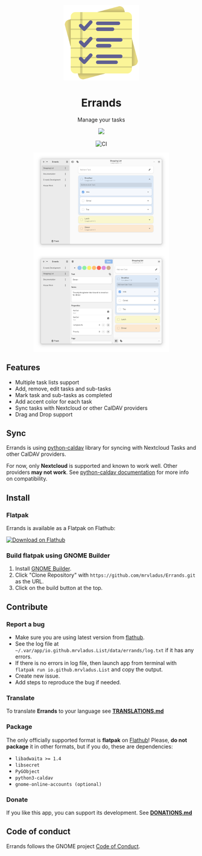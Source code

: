 
<div align="center">
  <img src="data/icons/io.github.mrvladus.List.svg" width="200" height="200">

  # Errands

  Manage your tasks
  
  <a href="https://circle.gnome.org/"><img src="https://circle.gnome.org/assets/button/badge.svg"></a>
  
  ![CI](https://github.com/mrvladus/Errands/actions/workflows/CI.yml/badge.svg)
  
<p align="center">
  <img src="screenshots/main.png" width="360" align="center">
  <img src="screenshots/secondary.png" width="360" align="center">
</p>

</div>

## Features
- Multiple task lists support
- Add, remove, edit tasks and sub-tasks
- Mark task and sub-tasks as completed
- Add accent color for each task
- Sync tasks with Nextcloud or other CalDAV providers
- Drag and Drop support

## Sync
Errands is using [python-caldav](https://github.com/python-caldav/caldav) library for syncing with Nextcloud Tasks and other CalDAV providers.

For now, only **Nextcloud** is supported and known to work well.
Other providers **may not work**. See [python-caldav  documentation](https://caldav.readthedocs.io/en/latest/#compatibility) for more info on compatibility.

## Install
### Flatpak
Errands is available as a Flatpak on Flathub:

<a href="https://flathub.org/apps/details/io.github.mrvladus.List"><img width='240' alt='Download on Flathub' src='https://dl.flathub.org/assets/badges/flathub-badge-en.png'/></a>

### Build flatpak using GNOME Builder
1. Install [GNOME Builder](https://flathub.org/apps/org.gnome.Builder).
2. Click "Clone Repository" with `https://github.com/mrvladus/Errands.git` as the URL.
3. Click on the build button at the top.

## Contribute

### Report a bug
- Make sure you are using latest version from [flathub](https://flathub.org/apps/details/io.github.mrvladus.List).
- See the log file at `~/.var/app/io.github.mrvladus.List/data/errands/log.txt` if it has any errors.
- If there is no errors in log file, then launch app from terminal with `flatpak run io.github.mrvladus.List` and copy the output.
- Create new issue.
- Add steps to reproduce the bug if needed.

### Translate
To translate **Errands** to your language see **[TRANSLATIONS.md](TRANSLATIONS.md)**

### Package
The only officially supported format is **flatpak** on [Flathub](https://flathub.org/apps/details/io.github.mrvladus.List)!
Please, **do not package** it in other formats, but if you do, these are dependencies:
- `libadwaita >= 1.4`
- `libsecret`
- `PyGObject`
- `python3-caldav`
- `gnome-online-accounts (optional)`

### Donate
If you like this app, you can support its development. See **[DONATIONS.md](DONATIONS.md)**

## Code of conduct

Errands follows the GNOME project [Code of Conduct](https://wiki.gnome.org/Foundation/CodeOfConduct).
